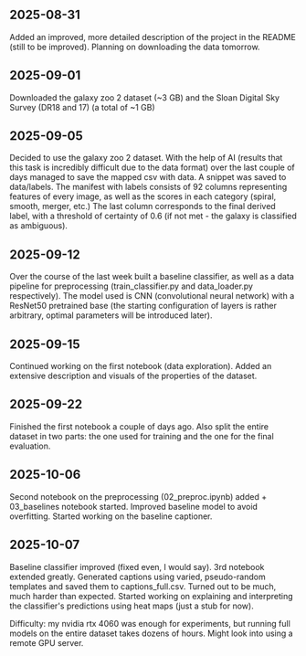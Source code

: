 ## 2025-08-31
Added an improved, more detailed description of the project in the README (still to be improved). Planning on downloading the data tomorrow.

## 2025-09-01
Downloaded the galaxy zoo 2 dataset (~3 GB) and the Sloan Digital Sky Survey (DR18 and 17) (a total of ~1 GB)

## 2025-09-05
Decided to use the galaxy zoo 2 dataset. With the help of AI (results that this task is incredibly difficult due to the data format) over the last couple of days managed to save the mapped csv with data. 
A snippet was saved to data/labels. The manifest with labels consists of 92 columns representing features of every image, as well as the scores in each category (spiral, smooth, merger, etc.)
The last column corresponds to the final derived label, with a threshold of certainty of 0.6 (if not met - the galaxy is classified as ambiguous).

## 2025-09-12
Over the course of the last week built a baseline classifier, as well as a data pipeline for preprocessing (train_classifier.py and data_loader.py respectively).
The model used is CNN (convolutional neural network) with a ResNet50 pretrained base (the starting configuration of layers is rather arbitrary, optimal parameters will be introduced later).

## 2025-09-15
Continued working on the first notebook (data exploration). Added an extensive description and visuals of the properties of the dataset.

## 2025-09-22
Finished the first notebook a couple of days ago. Also split the entire dataset in two parts: the one used for training and the one for the final evaluation.

## 2025-10-06
Second notebook on the preprocessing (02_preproc.ipynb) added + 03_baselines notebook started. Improved baseline model to avoid overfitting. Started working on the baseline captioner.

## 2025-10-07
Baseline classifier improved (fixed even, I would say). 3rd notebook extended greatly. Generated captions using varied, pseudo-random templates and saved them to captions_full.csv. Turned out to be much, much harder than expected.
Started working on explaining and interpreting the classifier's predictions using heat maps (just a stub for now).

Difficulty: my nvidia rtx 4060 was enough for experiments, but running full models on the entire dataset takes dozens of hours. Might look into using a remote GPU server.